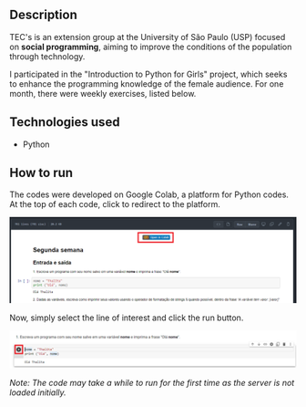## Description
<p>TEC's is an extension group at the University of São Paulo (USP) focused on <b>social programming</b>, aiming to improve the conditions of the population through technology.</p>
<p>I participated in the "Introduction to Python for Girls" project, which seeks to enhance the programming knowledge of the female audience. For one month, there were weekly exercises, listed below.</p>

## Technologies used
- Python

## How to run
<p>The codes were developed on Google Colab, a platform for Python codes. At the top of each code, click to redirect to the platform.</p>
<img src="https://github.com/ThalitaRibeirao/Assets/blob/main/Python%20para%20Garotas/1.png">
<p>Now, simply select the line of interest and click the run button.</p>
<img src="https://github.com/ThalitaRibeirao/Assets/blob/main/Python%20para%20Garotas/Imagem%202.png">
<p> <i> Note: The code may take a while to run for the first time as the server is not loaded initially. </i> </p>
